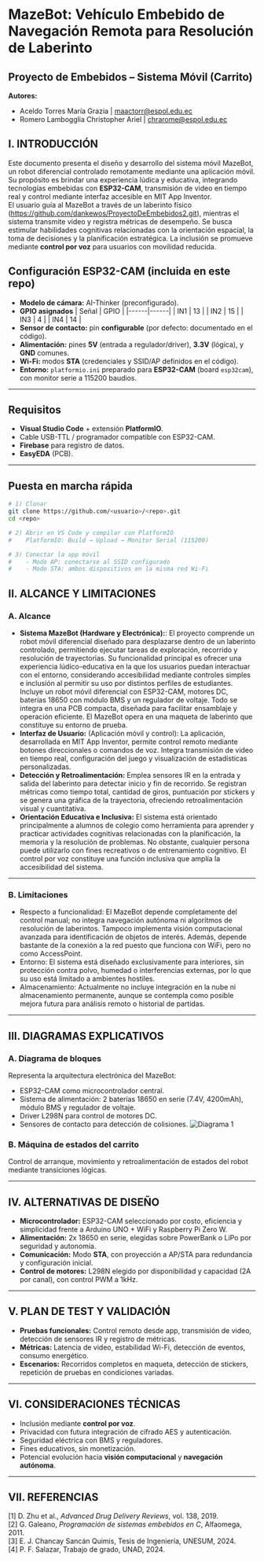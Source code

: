 # MazeBot: Vehículo Embebido de Navegación Remota para Resolución de Laberinto
## Proyecto de Embebidos – Sistema Móvil (Carrito)
**Autores:**  
- Aceldo Torres María Grazia | maactorr@espol.edu.ec  
- Romero Lambogglia Christopher Ariel | chrarome@espol.edu.ec  

## I. INTRODUCCIÓN
Este documento presenta el diseño y desarrollo del sistema móvil MazeBot, un robot diferencial controlado remotamente mediante una aplicación móvil. Su propósito es brindar una experiencia lúdica y educativa, integrando tecnologías embebidas con **ESP32-CAM**, transmisión de video en tiempo real y control mediante interfaz accesible en MIT App Inventor.  
El usuario guía al MazeBot a través de un laberinto físico (https://github.com/dankewos/ProyectoDeEmbebidos2.git), mientras el sistema transmite video y registra métricas de desempeño. Se busca estimular habilidades cognitivas relacionadas con la orientación espacial, la toma de decisiones y la planificación estratégica. La inclusión se promueve mediante **control por voz** para usuarios con movilidad reducida.

## Configuración ESP32-CAM (incluida en este repo)
- **Modelo de cámara:** AI-Thinker (preconfigurado).
- **GPIO asignados**
  | Señal | GPIO |
  |------|------|
  | IN1  | 13   |
  | IN2  | 15   |
  | IN3  | 4    |
  | IN4  | 14   |
- **Sensor de contacto:** pin **configurable** (por defecto: documentado en el código).
- **Alimentación:** pines **5V** (entrada a regulador/driver), **3.3V** (lógica), y **GND** comunes.
- **Wi-Fi:** modos **STA** (credenciales y SSID/AP definidos en el código).
- **Entorno:** `platformio.ini` preparado para **ESP32-CAM** (board `esp32cam`), con monitor serie a 115200 baudios.

---
## Requisitos
- **Visual Studio Code** + extensión **PlatformIO**.
- Cable USB-TTL / programador compatible con ESP32-CAM.
- **Firebase** para registro de datos.
-  **EasyEDA** (PCB).

---

## Puesta en marcha rápida
```bash
# 1) Clonar
git clone https://github.com/<usuario>/<repo>.git
cd <repo>

# 2) Abrir en VS Code y compilar con PlatformIO
#    PlatformIO: Build → Upload → Monitor Serial (115200)

# 3) Conectar la app móvil
#    - Modo AP: conectarse al SSID configurado
#    - Modo STA: ambos dispositivos en la misma red Wi-Fi
```

## II. ALCANCE Y LIMITACIONES
### A. Alcance
- **Sistema MazeBot (Hardware y Electrónica):**: El proyecto comprende un robot móvil diferencial diseñado para desplazarse dentro de un laberinto controlado, permitiendo ejecutar tareas de exploración, recorrido y resolución de trayectorias. Su funcionalidad principal es ofrecer una experiencia lúdico-educativa en la que los usuarios puedan interactuar con el entorno, considerando accesibilidad mediante controles simples e inclusión al permitir su uso por distintos perfiles de estudiantes. Incluye un robot móvil diferencial con ESP32-CAM, motores DC, baterías 18650 con módulo BMS y un regulador de voltaje. Todo se integra en una PCB compacta, diseñada para facilitar ensamblaje y operación eficiente. El MazeBot opera en una maqueta de laberinto que constituye su entorno de prueba.  
- **Interfaz de Usuario:** (Aplicación móvil y control): La aplicación, desarrollada en MIT App Inventor, permite control remoto mediante botones direccionales o comandos de voz. Integra transmisión de video en tiempo real, configuración del juego y visualización de estadísticas personalizadas.  
- **Detección y Retroalimentación:** Emplea sensores IR en la entrada y salida del laberinto para detectar inicio y fin de recorrido. Se registran métricas como tiempo total, cantidad de giros, puntuación por stickers y se genera una gráfica de la trayectoria, ofreciendo retroalimentación visual y cuantitativa.
- **Orientación Educativa e Inclusiva:** El sistema está orientado principalmente a alumnos de colegio como herramienta para aprender y practicar actividades cognitivas relacionadas con la planificación, la memoria y la resolución de problemas. No obstante, cualquier persona puede utilizarlo con fines recreativos o de entrenamiento cognitivo. El control por voz constituye una función inclusiva que amplía la accesibilidad del sistema.
---

### B. Limitaciones
- Respecto a funcionalidad: El MazeBot depende completamente del control manual; no integra navegación autónoma ni algoritmos de resolución de laberintos. Tampoco implementa visión computacional avanzada para identificación de objetos de interés. Además, depende bastante de la conexión a la red puesto que funciona con WiFi, pero no como AccessPoint.
- Entorno: El sistema está diseñado exclusivamente para interiores, sin protección contra polvo, humedad o interferencias externas, por lo que su uso está limitado a ambientes hostiles.
- Almacenamiento: Actualmente no incluye integración en la nube ni almacenamiento permanente, aunque se contempla como posible mejora futura para análisis remoto o historial de partidas.

---

## III. DIAGRAMAS EXPLICATIVOS
### A. Diagrama de bloques
Representa la arquitectura electrónica del MazeBot:  
- ESP32-CAM como microcontrolador central.  
- Sistema de alimentación: 2 baterías 18650 en serie (7.4V, 4200mAh), módulo BMS y regulador de voltaje.  
- Driver L298N para control de motores DC.  
- Sensores de contacto para detección de colisiones.
![Diagrama 1]("C:\Users\maria\Downloads\diagrama1.jpg")

### B. Máquina de estados del carrito
Control de arranque, movimiento y retroalimentación de estados del robot mediante transiciones lógicas.

---

## IV. ALTERNATIVAS DE DISEÑO
- **Microcontrolador:** ESP32-CAM seleccionado por costo, eficiencia y simplicidad frente a Arduino UNO + WiFi y Raspberry Pi Zero W.  
- **Alimentación:** 2x 18650 en serie, elegidas sobre PowerBank o LiPo por seguridad y autonomía.  
- **Comunicación:** Modo **STA**, con proyección a AP/STA para redundancia y configuración inicial.  
- **Control de motores:** L298N elegido por disponibilidad y capacidad (2A por canal), con control PWM a 1kHz.  

---

## V. PLAN DE TEST Y VALIDACIÓN
- **Pruebas funcionales:** Control remoto desde app, transmisión de video, detección de sensores IR y registro de métricas.  
- **Métricas:** Latencia de video, estabilidad Wi-Fi, detección de eventos, consumo energético.  
- **Escenarios:** Recorridos completos en maqueta, detección de stickers, repetición de pruebas en condiciones variadas.  

---

## VI. CONSIDERACIONES TÉCNICAS
- Inclusión mediante **control por voz**.  
- Privacidad con futura integración de cifrado AES y autenticación.  
- Seguridad eléctrica con BMS y reguladores.  
- Fines educativos, sin monetización.  
- Potencial evolución hacia **visión computacional** y **navegación autónoma**.  

---

## VII. REFERENCIAS
[1] D. Zhu et al., *Advanced Drug Delivery Reviews*, vol. 138, 2019.  
[2] G. Galeano, *Programación de sistemas embebidos en C*, Alfaomega, 2011.  
[3] E. J. Chancay Sancán Quimis, Tesis de Ingeniería, UNESUM, 2024.  
[4] P. F. Salazar, Trabajo de grado, UNAD, 2024.  

